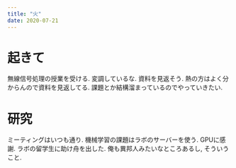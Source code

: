 ```yaml
---
title: "火"
date: 2020-07-21
---
```


# 起きて
無線信号処理の授業を受ける. 変調しているな. 資料を見返そう. 熱の方はよく分からんので資料を見返してる. 課題とか結構溜まっているのでやっていきたい.

# 研究
ミーティングはいつも通り. 機械学習の課題はラボのサーバーを使う. GPUに感謝. ラボの留学生に助け舟を出した. 俺も異邦人みたいなところあるし, そういうこと.